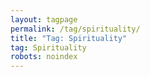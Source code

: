 ```yaml
---
layout: tagpage
permalink: /tag/spirituality/
title: "Tag: Spirituality"
tag: Spirituality
robots: noindex
---
```

